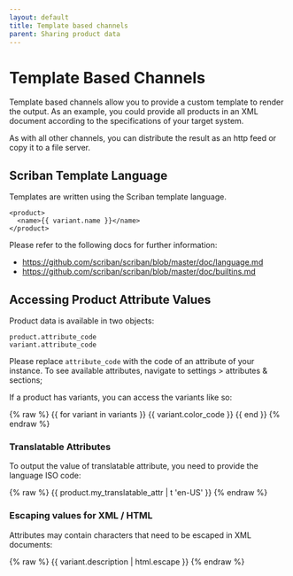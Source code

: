 ```yaml
---
layout: default
title: Template based channels
parent: Sharing product data
---
```


# Template Based Channels

Template based channels allow you to provide a custom template to render the output. As an example, you could provide all products in an XML document according to the specifications of your target system.

As with all other channels, you can distribute the result as an http feed or copy it to a file server.

## Scriban Template Language

Templates are written using the Scriban template language. 

<!-- {% raw %} -->
    <product>
      <name>{{ variant.name }}</name>
    </product>
<!-- {% endraw %} -->

Please refer to the following docs for further information:

* https://github.com/scriban/scriban/blob/master/doc/language.md
* https://github.com/scriban/scriban/blob/master/doc/builtins.md
 
## Accessing Product Attribute Values

Product data is available in two objects:

    product.attribute_code
    variant.attribute_code

Please replace `attribute_code` with the code of an attribute of your instance. To see available attributes, navigate to settings > attributes & sections;

If a product has variants, you can access the variants like so:

{% raw %}
    {{ for variant in variants }}
        {{ variant.color_code }}
    {{ end }}
{% endraw %}

### Translatable Attributes

To output the value of translatable attribute, you need to provide the language ISO code:

{% raw %}
     {{ product.my_translatable_attr | t 'en-US' }}
{% endraw %}

### Escaping values for XML / HTML

Attributes may contain characters that need to be escaped in XML documents: 

{% raw %}
    {{ variant.description | html.escape }}
{% endraw %}